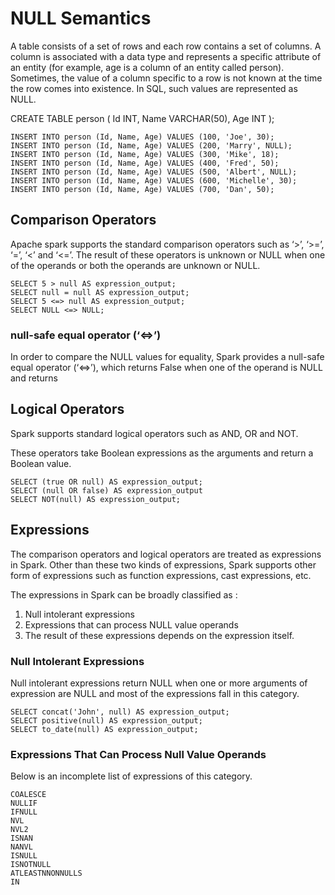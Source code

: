 # NULL Semantics

A table consists of a set of rows and each row contains a set of columns. A column is associated with a data type and represents a specific attribute of an entity (for example, age is a column of an entity called person). Sometimes, the value of a column specific to a row is not known at the time the row comes into existence. In SQL, such values are represented as NULL.


   CREATE TABLE person (
        Id INT,
        Name VARCHAR(50),
        Age INT
    );
    
    INSERT INTO person (Id, Name, Age) VALUES (100, 'Joe', 30);
    INSERT INTO person (Id, Name, Age) VALUES (200, 'Marry', NULL);
    INSERT INTO person (Id, Name, Age) VALUES (300, 'Mike', 18);
    INSERT INTO person (Id, Name, Age) VALUES (400, 'Fred', 50);
    INSERT INTO person (Id, Name, Age) VALUES (500, 'Albert', NULL);
    INSERT INTO person (Id, Name, Age) VALUES (600, 'Michelle', 30);
    INSERT INTO person (Id, Name, Age) VALUES (700, 'Dan', 50);


## Comparison Operators 

Apache spark supports the standard comparison operators such as ‘>’, ‘>=’, ‘=’, ‘<’ and ‘<=’. The result of these operators is unknown or NULL when one of the operands or both the operands are unknown or NULL.
    
    SELECT 5 > null AS expression_output;
    SELECT null = null AS expression_output;
    SELECT 5 <=> null AS expression_output;
    SELECT NULL <=> NULL;


### null-safe equal operator (‘<=>’)

In order to compare the NULL values for equality, Spark provides a null-safe equal operator (‘<=>’), which returns False when one of the operand is NULL and returns

## Logical Operators

Spark supports standard logical operators such as AND, OR and NOT.

These operators take Boolean expressions as the arguments and return a Boolean value.

    SELECT (true OR null) AS expression_output;
    SELECT (null OR false) AS expression_output
    SELECT NOT(null) AS expression_output;

## Expressions

The comparison operators and logical operators are treated as expressions in Spark. Other than these two kinds of expressions, Spark supports other form of expressions such as function expressions, cast expressions, etc. 

The expressions in Spark can be broadly classified as :

1. Null intolerant expressions
2. Expressions that can process NULL value operands 
3. The result of these expressions depends on the expression itself.

### Null Intolerant Expressions 

Null intolerant expressions return NULL when one or more arguments of expression are NULL and most of the expressions fall in this category.

    SELECT concat('John', null) AS expression_output;
    SELECT positive(null) AS expression_output;
    SELECT to_date(null) AS expression_output;

### Expressions That Can Process Null Value Operands

Below is an incomplete list of expressions of this category.

    COALESCE
    NULLIF
    IFNULL
    NVL
    NVL2
    ISNAN
    NANVL
    ISNULL
    ISNOTNULL
    ATLEASTNNONNULLS
    IN